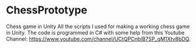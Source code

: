 # ChessPrototype
Chess game in Unity
All the scripts I used for making a working chess game in Unity. 
The code is programmed in C# with some help from this Youtube Channel: https://www.youtube.com/channel/UCtQPCnbIB7SP_gM1Xtv8bDQ.

